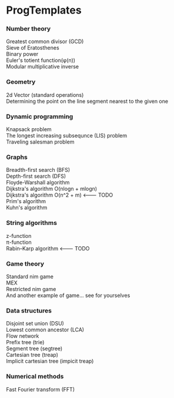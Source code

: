 # ProgTemplates

### Number theory
Greatest common divisor (GCD)<br>
Sieve of Eratosthenes<br>
Binary power<br>
Euler's totient function(φ(n))<br>
Modular multiplicative inverse

### Geometry
2d Vector (standard operations)<br>
Determining the point on the line segment nearest to the given one

### Dynamic programming
Knapsack problem<br>
The longest increasing subsequnce (LIS) problem<br>
Traveling salesman problem

### Graphs
Breadth-first search (BFS)<br>
Depth-first search (DFS)<br>
Floyde-Warshall algorithm<br>
Dijkstra's algorithm O(nlogn + mlogn)<br>
Dijkstra's algorithm O(n^2 + m) <--- TODO<br>
Prim's algorithm<br>
Kuhn's algorithm

### String algorithms
z-function<br>
π-function<br>
Rabin–Karp algorithm <--- TODO

### Game theory
Standard nim game<br>
MEX<br>
Restricted nim game<br>
And another example of game... see for yourselves

### Data structures
Disjoint set union (DSU)<br>
Lowest common ancestor (LCA)<br>
Flow network<br>
Prefix tree (trie)<br>
Segment tree (segtree)<br>
Cartesian tree (treap)<br>
Implicit cartesian tree (impicit treap)

### Numerical methods
Fast Fourier transform (FFT)